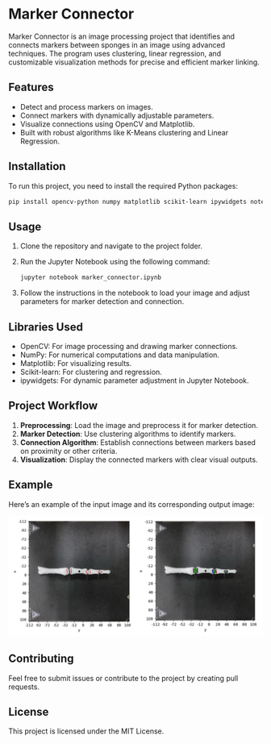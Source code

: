 
# Marker Connector

Marker Connector is an image processing project that identifies and connects markers between sponges in an image using advanced techniques. 
The program uses clustering, linear regression, and customizable visualization methods for precise and efficient marker linking.

## Features

- Detect and process markers on images.
- Connect markers with dynamically adjustable parameters.
- Visualize connections using OpenCV and Matplotlib.
- Built with robust algorithms like K-Means clustering and Linear Regression.

## Installation

To run this project, you need to install the required Python packages:

```bash
pip install opencv-python numpy matplotlib scikit-learn ipywidgets notebook
```

## Usage

1. Clone the repository and navigate to the project folder.
2. Run the Jupyter Notebook using the following command:

   ```bash
   jupyter notebook marker_connector.ipynb
   ```

3. Follow the instructions in the notebook to load your image and adjust parameters for marker detection and connection.

## Libraries Used

- OpenCV: For image processing and drawing marker connections.
- NumPy: For numerical computations and data manipulation.
- Matplotlib: For visualizing results.
- Scikit-learn: For clustering and regression.
- ipywidgets: For dynamic parameter adjustment in Jupyter Notebook.

## Project Workflow

1. **Preprocessing**: Load the image and preprocess it for marker detection.
2. **Marker Detection**: Use clustering algorithms to identify markers.
3. **Connection Algorithm**: Establish connections between markers based on proximity or other criteria.
4. **Visualization**: Display the connected markers with clear visual outputs.

## Example

Here’s an example of the input image and its corresponding output image:

![Example Input and Output](examples/sample.png)

## Contributing

Feel free to submit issues or contribute to the project by creating pull requests.

## License

This project is licensed under the MIT License.
